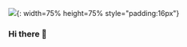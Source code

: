 ![](https://avatars.githubusercontent.com/u/117023299?v=4){: width=75% height=75% style="padding:16px"} 

### Hi there 👋
